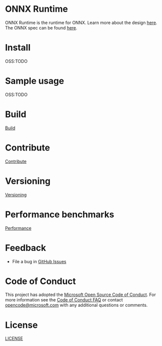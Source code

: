 # ONNX Runtime

ONNX Runtime is the runtime for ONNX. Learn more about the design [here](OSS:TODO).
The ONNX spec can be found [here](https://github.com/onnx/onnx).

# Install
OSS:TODO

# Sample usage
OSS:TODO

# Build
[Build](BUILD.md)

# Contribute
[Contribute](CONTRIBUTING.md)

# Versioning
[Versioning](docs/Versioning.md)

# Performance benchmarks
[Performance](docs/Performance.md)

# Feedback
   * File a bug in [GitHub Issues](https://github.com/onnx/onnxruntime/issues)

# Code of Conduct
This project has adopted the [Microsoft Open Source Code of Conduct](https://opensource.microsoft.com/codeofconduct/).
For more information see the [Code of Conduct FAQ](https://opensource.microsoft.com/codeofconduct/faq/)
or contact [opencode@microsoft.com](mailto:opencode@microsoft.com) with any additional questions or comments.

# License
[LICENSE](LICENSE)